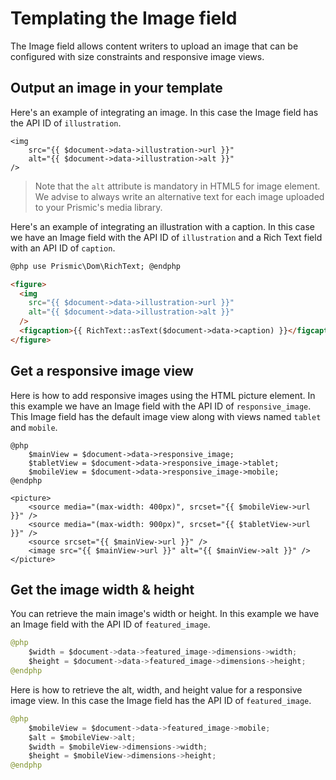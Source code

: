 # Templating the Image field

The Image field allows content writers to upload an image that can be configured with size constraints and responsive image views.

## Output an image in your template

Here's an example of integrating an image. In this case the Image field has the API ID of `illustration`.

```
<img
    src="{{ $document->data->illustration->url }}"
    alt="{{ $document->data->illustration->alt }}"
/>
```

> Note that the `alt` attribute is mandatory in HTML5 for image element. We advise to always write an alternative text for each image uploaded to your Prismic's media library.

Here's an example of integrating an illustration with a caption. In this case we have an Image field with the API ID of `illustration` and a Rich Text field with an API ID of `caption`.

```html
@php use Prismic\Dom\RichText; @endphp

<figure>
  <img
    src="{{ $document->data->illustration->url }}"
    alt="{{ $document->data->illustration->alt }}"
  />
  <figcaption>{{ RichText::asText($document->data->caption) }}</figcaption>
</figure>
```

## Get a responsive image view

Here is how to add responsive images using the HTML picture element. In this example we have an Image field with the API ID of `responsive_image`. This Image field has the default image view along with views named `tablet` and `mobile`.

```
@php
    $mainView = $document->data->responsive_image;
    $tabletView = $document->data->responsive_image->tablet;
    $mobileView = $document->data->responsive_image->mobile;
@endphp

<picture>
    <source media="(max-width: 400px)", srcset="{{ $mobileView->url }}" /> 
    <source media="(max-width: 900px)", srcset="{{ $tabletView->url }}" /> 
    <source srcset="{{ $mainView->url }}" />
    <image src="{{ $mainView->url }}" alt="{{ $mainView->alt }}" />
</picture>
```

## Get the image width & height

You can retrieve the main image's width or height. In this example we have an Image field with the API ID of `featured_image`.

```java
@php
    $width = $document->data->featured_image->dimensions->width;
    $height = $document->data->featured_image->dimensions->height;
@endphp
```

Here is how to retrieve the alt, width, and height value for a responsive image view. In this case the Image field has the API ID of `featured_image`.

```java
@php
    $mobileView = $document->data->featured_image->mobile;
    $alt = $mobileView->alt;
    $width = $mobileView->dimensions->width;
    $height = $mobileView->dimensions->height;
@endphp
```
